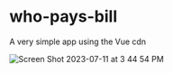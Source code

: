 # who-pays-bill

A very simple app using the Vue cdn

![Screen Shot 2023-07-11 at 3 44 54 PM](https://github.com/stevenleelawson/who-pays-bill/assets/16749135/e4fe2de5-e9b1-46b3-a473-6aa80e50f86f)
